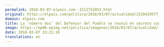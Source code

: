 ```yaml
---
permalink: 2018-03-07-elpais.com--1512752053.html
original: https://elpais.com/politica/2018/03/07/actualidad/1520429577_223375.html#?ref=rss&format=simple&link=link
domain: elpais.com
title: La ‘número dos’ del Defensor del Pueblo se reunió en secreto con Junqueras en prisión
image: https://ep00.epimg.net/politica/imagenes/2018/03/07/actualidad/1520429577_223375_1520438688_rrss_normal.jpg
date: 2018-03-07 23:21:19
translations: en
---
```


